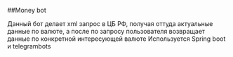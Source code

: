 ##Money bot

Данный бот делает xml запрос в ЦБ РФ, получая оттуда актуальные данные по валюте, а после по запросу пользователя возвращает данные по конкретной интересующей валюте
Используется Spring boot и telegrambots

